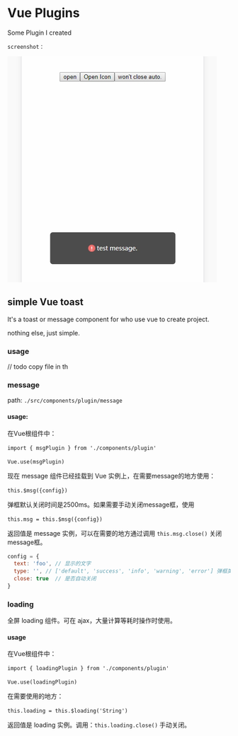 # Vue Plugins

Some Plugin I created 

`screenshot：`

![screenshot](./document/image/2018-6-27_20-51-25.jpg)

## simple Vue toast

It's a toast or message component for who use vue to create project.

nothing else, just simple.

### usage

// todo
copy file in th

### message

path: `./src/components/plugin/message`

#### usage:

在Vue根组件中： 

`import { msgPlugin } from './components/plugin'`

`Vue.use(msgPlugin)`

现在 message 组件已经挂载到 Vue 实例上，在需要message的地方使用：

`this.$msg({config})`

弹框默认关闭时间是2500ms。如果需要手动关闭message框，使用

`this.msg = this.$msg({config})`

返回值是 message 实例，可以在需要的地方通过调用
`this.msg.close()` 关闭message框。

```javascript
config = {
  text: 'foo', // 显示的文字
  type: '', // ['default', 'success', 'info', 'warning', 'error'] 弹框类型，会改变文字前图标样式。现只支持 'default'(默认类型，不需要指定)、'warning' (红色感叹号图标)
  close: true  // 是否自动关闭
}
```

### loading

全屏 loading 组件。可在 ajax，大量计算等耗时操作时使用。

#### usage

在Vue根组件中： 

`import { loadingPlugin } from './components/plugin'`

`Vue.use(loadingPlugin)`

在需要使用的地方：

`this.loading = this.$loading('String')`

返回值是 loading 实例。调用：`this.loading.close()` 手动关闭。

